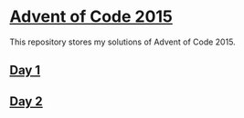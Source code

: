 # [Advent of Code 2015](https://adventofcode.com/2015)

This repository stores my solutions of Advent of Code 2015.

## [Day 1](https://adventofcode.com/2015/day/1)

## [Day 2](https://adventofcode.com/2015/day/2)
